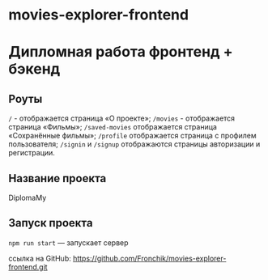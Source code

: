# movies-explorer-frontend

# Дипломная работа фронтенд + бэкенд

## Роуты

`/` - отображается страница «О проекте»;
`/movies` - отображается страница «Фильмы»;
`/saved-movies` отображается страница «Сохранённые фильмы»;
`/profile` отображается страница с профилем пользователя;
`/signin` и `/signup` отображаются страницы авторизации и регистрации.

## Название проекта

DiplomaMy

## Запуск проекта

`npm run start` — запускает сервер

ссылка на GitHub: https://github.com/Fronchik/movies-explorer-frontend.git
